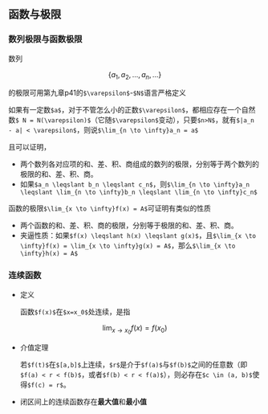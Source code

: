 ## 函数与极限
### 数列极限与函数极限
数列
```math
\{a_1,a_2,...,a_n,...\}
```
的极限可用第九章p41的`$\varepsilon$`-`$N$`语言严格定义

如果有一定数`$a$`，对于不管怎么小的正数`$\varepsilon$`，都相应存在一个自然数`$ N = N(\varepsilon)$`（它随`$\varepsilon$`变动），只要`$n>N$`，就有`$|a_n - a| < \varepsilon$`，则说`$\lim_{n \to \infty}a_n = a$`

且可以证明，
- 两个数列各对应项的和、差、积、商组成的数列的极限，分别等于两个数列的极限的和、差、积、商。
- 如果`$a_n \leqslant b_n \leqslant c_n$`，则`$\lim_{n \to \infty}a_n \leqslant \lim_{n \to \infty}b_n \leqslant \lim_{n \to \infty}c_n$`

函数的极限`$\lim_{x \to \infty}f(x) = A$`可证明有类似的性质
- 两个函数的和、差、积、商的极限，分别等于极限的和、差、积、商。
- 夹逼性质：如果`$f(x) \leqslant h(x) \leqslant g(x)$`，且`$\lim_{x \to \infty}f(x) = \lim_{x \to \infty}g(x) = A$`，那么`$\lim_{x \to \infty}h(x) = A$`

### 连续函数
- 定义

    函数`$f(x)$`在`$x=x_0$`处连续，是指
```math
\lim_{x \to x_0}f(x) = f(x_0)
```
- 介值定理

    若`$f(t)$`在`$[a,b]$`上连续，`$r$`是介于`$f(a)$`与`$f(b)$`之间的任意数（即`$f(a) < r < f(b)$`，或者`$f(b) < r < f(a)$`），则必存在`$c \in (a, b)$`使得`$f(c) = r$`。
- 闭区间上的连续函数存在**最大值**和**最小值**
